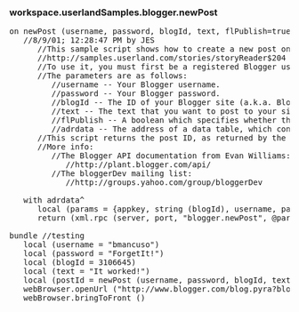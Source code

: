 ### workspace.userlandSamples.blogger.newPost
<pre>
on newPost (username, password, blogId, text, flPublish=true, adrdata=@workspace.userlandSamples.blogger.data)
   //8/9/01; 12:28:47 PM by JES
      //This sample script shows how to create a new post on a Blogger site, using XML-RPC.
      //http://samples.userland.com/stories/storyReader$204
      //To use it, you must first be a registered Blogger user, and have a site.
      //The parameters are as follows:
         //username -- Your Blogger username.
         //password -- Your Blogger password.
         //blogId -- The ID of your Blogger site (a.k.a. Blog). You can get the ID of your Blog from the URL you use to edit it in the browser. It's the number after blogid= in the URL.
         //text -- The text that you want to post to your site.
         //flPublish -- A boolean which specifies whether the Blog will be published when creating the post. The default is true.
         //adrdata -- The address of a data table, which contains information needed to communicate with the Blogger server. The default is @workspace.userlandSamples.blogger.data, which is pre-configured.
      //This script returns the post ID, as returned by the server.
      //More info:
         //The Blogger API documentation from Evan Williams:
            //http://plant.blogger.com/api/
         //The bloggerDev mailing list:
            //http://groups.yahoo.com/group/bloggerDev
   
   with adrdata^
      local (params = {appkey, string (blogId), username, password, text, flPublish})
      return (xml.rpc (server, port, "blogger.newPost", @params, rpcPath:rpcPath, protocol:protocol))

bundle //testing
   local (username = "bmancuso")
   local (password = "ForgetIt!")
   local (blogId = 3106645)
   local (text = "It worked!")
   local (postId = newPost (username, password, blogId, text))
   webBrowser.openUrl ("http://www.blogger.com/blog.pyra?blogid=" + blogId)
   webBrowser.bringToFront ()

</pre>